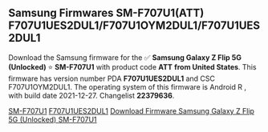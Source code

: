 <h2>Samsung Firmwares SM-F707U1(ATT) F707U1UES2DUL1/F707U1OYM2DUL1/F707U1UES2DUL1</h2>
Download the Samsung firmware for the ✅ <strong>Samsung Galaxy Z Flip 5G (Unlocked) </strong> ⭐ <strong>SM-F707U1</strong> with product code <strong>ATT</strong> <strong> from United States</strong>. This firmware has version number PDA <strong>F707U1UES2DUL1</strong> and CSC F707U1OYM2DUL1. The operating system of this firmware is Android R , with build date 2021-12-27. Changelist <strong>22379636</strong>.

[SM-F707U1](https://samfirm.shop/samsung/model/SM-F707U1)
[F707U1UES2DUL1](https://samfirm.shop/samsung/pda/F707U1UES2DUL1)
[Download Firmware Samsung Galaxy Z Flip 5G (Unlocked) SM-F707U1](https://samfirm.shop/samsung/firmware/485522)

